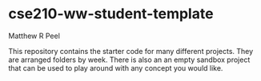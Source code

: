 # cse210-ww-student-template
Matthew R Peel

This repository contains the starter code for many different projects. They are arranged folders by week. There is also an an empty sandbox project that can be used to play around with any concept you would like.
